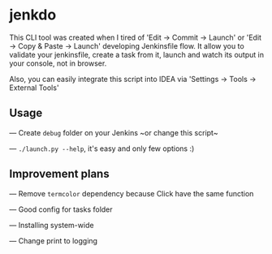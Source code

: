 # jenkdo
This CLI tool was created when I tired of 'Edit -> Commit -> Launch' or 'Edit -> Copy & Paste -> Launch' developing Jenkinsfile flow.
It allow you to validate your jenkinsfile, create a task from it, launch and watch its output in your console, not in browser.

Also, you can easily integrate this script into IDEA via 'Settings -> Tools -> External Tools'

## Usage
— Create `debug` folder on your Jenkins ~or change this script~

— `./launch.py --help`, it's easy and only few options :)

## Improvement plans
— Remove `termcolor` dependency because Click have the same function

— Good config for tasks folder

— Installing system-wide

— Change print to logging
